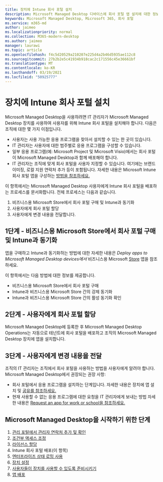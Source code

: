```yaml
---
title: 장치에 Intune 회사 포털 설치
description: Microsoft Managed Desktop 디바이스에 회사 포털 앱 설치에 대한 정보
keywords: Microsoft Managed Desktop, Microsoft 365, 회사 포털
ms.service: m365-md
author: jaimeo
ms.localizationpriority: normal
ms.collection: M365-modern-desktop
ms.author: jaimeo
manager: laurawi
ms.topic: article
ms.openlocfilehash: f4c5d20529a210207e225d4a2b46d5935ae112c8
ms.sourcegitcommit: 27b2b2e5c41934b918cac2c171556c45e36661bf
ms.translationtype: MT
ms.contentlocale: ko-KR
ms.lasthandoff: 03/19/2021
ms.locfileid: "50925777"
---
```

# <a name="install-intune-company-portal-on-devices"></a>장치에 Intune 회사 포털 설치

Microsoft Managed Desktop을 사용하려면 IT 관리자가 Microsoft Managed Desktop 장치를 사용하여 사용자를 위해 Intune 회사 포털을 설치해야 합니다. 다음은 조직에 대한 몇 가지 이점입니다.
- 사용자는 사용 가능한 응용 프로그램을 찾아서 설치할 수 있는 한 곳이 있습니다. 
- IT 관리자는 사용자에 대한 범주별로 응용 프로그램을 구성할 수 있습니다.  
- 일부 응용 프로그램(예: Microsoft Project 및 Microsoft Visio)에서는 회사 포털이 Microsoft Managed Desktop과 함께 배포해야 합니다.
- IT 관리자는 조직에 맞게 회사 포털을 사용자 지정할 수 있습니다. 여기에는 브랜드 이미징, 로컬 지원 연락처 추가 등이 포함됩니다. 자세한 내용은 Microsoft Intune 회사 포털 앱을 구성하는 [방법을 참조하세요.](/intune/company-portal-app)   

이 항목에서는 Microsoft Managed Desktop 사용자에게 Intune 회사 포털을 배포하는 프로세스를 문서화합니다. 전체 프로세스는 다음과 같습니다.
1. 비즈니스용 Microsoft Store에서 회사 포털 구매 및 Intune과 동기화
2. 사용자에게 회사 포털 할당
3. 사용자에게 변경 내용을 전달합니다.

## <a name="step-1---purchase-company-portal-from-microsoft-store-for-business-and-sync-with-intune"></a>1단계 - 비즈니스용 Microsoft Store에서 회사 포털 구매 및 Intune과 동기화
앱을 구매하고 Intune과 동기화하는 방법에 대한 자세한 내용은 *Deploy apps to Microsoft Managed Desktop devices에서* 비즈니스용 Microsoft [Store](deploy-apps.md#msfb-apps) 앱을 참조하세요.

이 항목에서는 다음 방법에 대한 정보를 제공합니다. 
- 비즈니스용 Microsoft Store에서 회사 포털 구매 
- Intune과 비즈니스용 Microsoft Store 간의 강제 동기화
- Intune과 비즈니스용 Microsoft Store 간의 활성 동기화 확인 

## <a name="step-2---assign-company-portal-to-your-users"></a>2단계 - 사용자에게 회사 포털 할당
Microsoft Managed Desktop에 등록한 후 Microsoft Managed Desktop Operations는 자동으로 테넌트에 회사 포털을 배포하고 조직의 Microsoft Managed Desktop 장치에 앱을 설치합니다.

## <a name="step-3---communicate-change-to-your-users"></a>3단계 - 사용자에게 변경 내용을 전달
조직의 IT 관리자는 조직에서 회사 포털을 사용하는 방법을 사용자에게 알려야 합니다. Microsoft Managed Desktop에서 권장되는 권장 사항:
- 회사 포털에서 응용 프로그램을 설치하는 단계입니다. 자세한 내용은 장치에 앱 설치 및 [공유를 참조하세요.](/intune-user-help/install-apps-cpapp-windows)
- 현재 사용할 수 없는 응용 프로그램에 대한 요청을 IT 관리자에게 보내는 방법 자세한 내용은 [Request an app for work or school을 참조하세요.](/intune-user-help/install-apps-cpapp-windows#request-an-app-for-work-or-school)  

## <a name="steps-to-get-started-with-microsoft-managed-desktop"></a>Microsoft Managed Desktop을 시작하기 위한 단계

1. [관리 포털에서 관리자 연락처 추가 및 확인](add-admin-contacts.md)
2. [조건부 액세스 조정](conditional-access.md)
3. [라이선스 할당](assign-licenses.md)
4. Intune 회사 포털 배포(이 항목)
5. [엔터프라이즈 상태 로밍 사용](enterprise-state-roaming.md)
6. [장치 설정](set-up-devices.md)
7. [사용자들이 장치를 사용할 수 있도록 준비시키기](get-started-devices.md)
8. [앱 배포](deploy-apps.md)